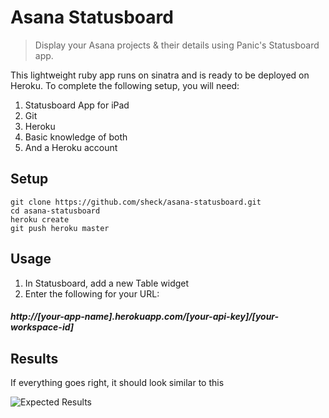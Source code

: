 Asana Statusboard
=================

> Display your Asana projects &amp; their details using Panic's Statusboard app.

This lightweight ruby app runs on sinatra and is ready to be deployed on Heroku. To complete the following setup, you will need:

1. Statusboard App for iPad
2. Git
2. Heroku
3. Basic knowledge of both
4. And a Heroku account

Setup
----

    git clone https://github.com/sheck/asana-statusboard.git
    cd asana-statusboard
    heroku create
    git push heroku master
    
Usage
-----

1. In Statusboard, add a new Table widget
2. Enter the following for your URL:

##### http://[your-app-name].herokuapp.com/[your-api-key]/[your-workspace-id]

Results
-------

If everything goes right, it should look similar to this

![Expected Results](http://f.cl.ly/items/1S2o0B061a0e0r1N2G0P/photo.JPG)
